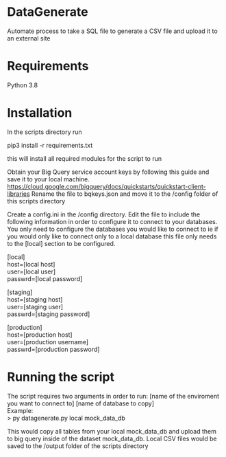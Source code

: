# DataGenerate
Automate process to take a SQL file to generate a CSV file and upload it to an external site 
# Requirements
Python 3.8
# Installation
In the scripts directory run

pip3 install -r requirements.txt

this will install all required modules for the script to run

Obtain your Big Query service account keys by following this guide and save it to your local machine.
https://cloud.google.com/bigquery/docs/quickstarts/quickstart-client-libraries
Rename the file to bqkeys.json and move it to the /config folder of this scripts directory

Create a config.ini in the /config directory. Edit the file to include the following information in order to configure it to connect to your databases.  You only need to configure the databases you would like to connect to ie if you would only like to connect only to a local database this file only needs to the \[local\] section to be configured. 

\[local\]<br/>
host=\[local host\]<br/>
user=\[local user\]<br/>
passwrd=\[local password\]<br/>

\[staging\]<br/>
host=\[staging host\]<br/>
user=\[staging user\]<br/>
passwrd=\[staging password\]<br/>

\[production\]<br/>
host=\[production host\]<br/>
user=\[production username\]<br/>
passwrd=\[production password\]<br/>

# Running the script
The script requires two arguments in order to run: \[name of the enviroment you want to connect to\] \[name of database to copy\]<br/>
Example:<br/>
\> py datagenerate.py local mock_data_db

This would copy all tables from your local mock_data_db and upload them to big query inside of the dataset mock_data_db. Local CSV files would be saved to the /output folder of the scripts directory
